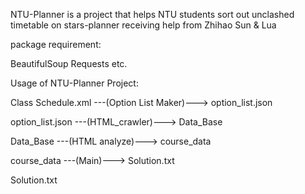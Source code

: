 NTU-Planner is a project that helps NTU students sort out unclashed timetable on stars-planner
receiving help from Zhihao Sun & Lua

package requirement:

BeautifulSoup Requests etc.

Usage of NTU-Planner Project:
 

Class Schedule.xml ---(Option List Maker)---> option_list.json
 
option_list.json ---(HTML_crawler)---> Data_Base
 
Data_Base ---(HTML analyze)---> course_data
 
course_data ---(Main)---> Solution.txt
 
Solution.txt